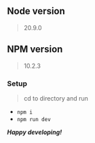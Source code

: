 ## Node version
> 20.9.0
## NPM version
> 10.2.3

### Setup
> cd to directory and run
  - `npm i`
  - `npm run dev`

***Happy developing!***
